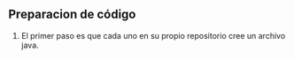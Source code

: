 ## Preparacion de código

1) El primer paso es que cada uno en su propio repositorio cree un archivo java.

